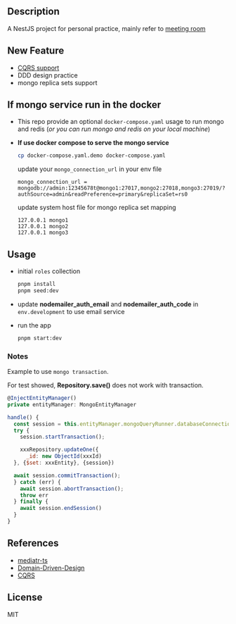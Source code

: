 ## Description
A NestJS project for personal practice, mainly refer to  [meeting room](https://github.com/QuarkGluonPlasma/nestjs-course-code/tree/main/meeting_room_booking_system_backend?mode=light)
## New Feature
- [CQRS support](./backend/libs//mediator/src/mediator.service.ts)
- DDD design practice
- mongo replica sets support

## If mongo service run in the docker
- This repo provide an optional `docker-compose.yaml` usage to run mongo and redis (*or you can run mongo and redis on your local machine*)
- **If use docker compose to serve the mongo service**
  ```bash
  cp docker-compose.yaml.demo docker-compose.yaml
  ```
  update your `mongo_connection_url` in your env file
  ```env
  mongo_connection_url = mongodb://admin:12345678t@mongo1:27017,mongo2:27018,mongo3:27019/?authSource=admin&readPreference=primary&replicaSet=rs0
  ```
  update system host file for mongo replica set mapping

  ```
  127.0.0.1 mongo1
  127.0.0.1 mongo2
  127.0.0.1 mongo3
  ```
 
## Usage
- initial `roles` collection

  ```bash
  pnpm install
  pnpm seed:dev
  ```
- update **nodemailer_auth_email** and **nodemailer_auth_code** in `env.development` to use email service
- run the app

  ```bash
  pnpm start:dev
  ```
### Notes
  Example to use `mongo transaction`.

  For test showed, **Repository.save()** does not work with transaction. 
   
  ```js
  @InjectEntityManager()
  private entityManager: MongoEntityManager

  handle() {
    const session = this.entityManager.mongoQueryRunner.databaseConnection.startSession();
    try {
      session.startTransaction();

      xxxRepository.updateOne({
        _id: new ObjectId(xxxId)
    }, {$set: xxxEntity}, {session})

    await session.commitTransaction();
    } catch (err) {
      await session.abortTransaction();
      throw err
    } finally {
      await session.endSession()
    }
  }
  ```

## References
- [mediatr-ts](https://github.com/m4ss1m0g/mediatr-ts)
- [Domain-Driven-Design](https://khalilstemmler.com/articles/categories/domain-driven-design)
- [CQRS](https://blog.christian-schou.dk/how-to-implement-cqrs-with-mediatr-in-asp-net/)
## License
MIT